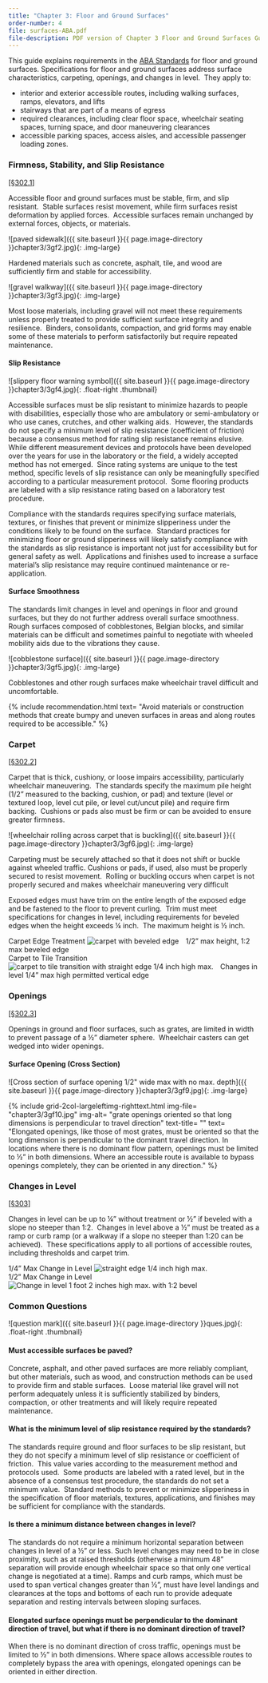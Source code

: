 ```yaml
---
title: "Chapter 3: Floor and Ground Surfaces"
order-number: 4
file: surfaces-ABA.pdf
file-description: PDF version of Chapter 3 Floor and Ground Surfaces Guide
---
```

This guide explains requirements in the [ABA Standards](/guidelines-and-standards/buildings-and-sites/about-the-aba-standards/aba-standards) for floor and ground surfaces. Specifications for floor and ground surfaces address surface characteristics, carpeting, openings, and changes in level.  They apply to:

-   interior and exterior accessible routes, including walking surfaces, ramps, elevators, and lifts
-   stairways that are part of a means of egress
-   required clearances, including clear floor space, wheelchair seating spaces, turning space, and door maneuvering clearances
-   accessible parking spaces, access aisles, and accessible passenger loading zones.

### Firmness, Stability, and Slip Resistance

[[§302.1](/guidelines-and-standards/buildings-and-sites/about-the-aba-standards/aba-standards/chapter-3-building-blocks#302%20Floor%20or%20Ground%20Surfaces)]

Accessible floor and ground surfaces must be stable, firm, and slip resistant.  Stable surfaces resist movement, while firm surfaces resist deformation by applied forces.  Accessible surfaces remain unchanged by external forces, objects, or materials.

![paved sidewalk]({{ site.baseurl }}{{ page.image-directory }}chapter3/3gf2.jpg){: .img-large}

<div class="img-large-caption">Hardened materials such as concrete, asphalt, tile, and wood are sufficiently firm and stable for accessibility.</div>

![gravel walkway]({{ site.baseurl }}{{ page.image-directory }}chapter3/3gf3.jpg){: .img-large}

<div class="img-large-caption">Most loose materials, including gravel will not meet these requirements unless properly treated to provide sufficient surface integrity and resilience.  Binders, consolidants, compaction, and grid forms may enable some of these materials to perform satisfactorily but require repeated maintenance.</div>

#### Slip Resistance

![slippery floor warning symbol]({{ site.baseurl }}{{ page.image-directory }}chapter3/3gf4.jpg){: .float-right .thumbnail}

Accessible surfaces must be slip resistant to minimize hazards to people with disabilities, especially those who are ambulatory or semi-ambulatory or who use canes, crutches, and other walking aids.  However, the standards do not specify a minimum level of slip resistance (coefficient of friction) because a consensus method for rating slip resistance remains elusive.  While different measurement devices and protocols have been developed over the years for use in the laboratory or the field, a widely accepted method has not emerged.  Since rating systems are unique to the test method, specific levels of slip resistance can only be meaningfully specified according to a particular measurement protocol.  Some flooring products are labeled with a slip resistance rating based on a laboratory test procedure.

Compliance with the standards requires specifying surface materials, textures, or finishes that prevent or minimize slipperiness under the conditions likely to be found on the surface.  Standard practices for minimizing floor or ground slipperiness will likely satisfy compliance with the standards as slip resistance is important not just for accessibility but for general safety as well.  Applications and finishes used to increase a surface material’s slip resistance may require continued maintenance or re-application. 

#### Surface Smoothness

The standards limit changes in level and openings in floor and ground surfaces, but they do not further address overall surface smoothness.  Rough surfaces composed of cobblestones, Belgian blocks, and similar materials can be difficult and sometimes painful to negotiate with wheeled mobility aids due to the vibrations they cause. 

![cobblestone surface]({{ site.baseurl }}{{ page.image-directory }}chapter3/3gf5.jpg){: .img-large}

<div class="img-large-caption">Cobblestones and other rough surfaces make wheelchair travel difficult and uncomfortable.</div>

{% include recommendation.html
text= "Avoid materials or construction methods that create bumpy and uneven surfaces in areas and along routes required to be accessible."
%}

### Carpet

[[§302.2](/guidelines-and-standards/buildings-and-sites/about-the-aba-standards/aba-standards/chapter-3-building-blocks#302%20Floor%20or%20Ground%20Surfaces)]

Carpet that is thick, cushiony, or loose impairs accessibility, particularly wheelchair maneuvering.  The standards specify the maximum pile height (1/2” measured to the backing, cushion, or pad) and texture (level or textured loop, level cut pile, or level cut/uncut pile) and require firm backing.  Cushions or pads also must be firm or can be avoided to ensure greater firmness. 

![wheelchair rolling across carpet that is buckling]({{ site.baseurl }}{{ page.image-directory }}chapter3/3gf6.jpg){: .img-large}

<div class="img-large-caption">Carpeting must be securely attached so that it does not shift or buckle against wheeled traffic. Cushions or pads, if used, also must be properly secured to resist movement.  Rolling or buckling occurs when carpet is not properly secured and makes wheelchair maneuvering very difficult</div>
  
Exposed edges must have trim on the entire length of the exposed edge and be fastened to the floor to prevent curling.  Trim must meet specifications for changes in level, including requirements for beveled edges when the height exceeds ¼ inch.  The maximum height is ½ inch. 

<div class="grid-container">
  <div class="grid-row">
    <div class="tablet:grid-col">
      <span class="grid-line bold">Carpet Edge Treatment</span>
      <img class="img-full" src="{{ site.baseurl }}{{ page.image-directory }}chapter3/3gf7.jpg" alt="carpet with beveled edge">
      <span class="grid-line text-italic" style="padding: 10px;">1/2” max height, 1:2 max beveled edge</span>
    </div>
    <div class="tablet:grid-col">
      <span class="grid-line bold">Carpet to Tile Transition</span>
      <img class="img-full" src="{{ site.baseurl }}{{ page.image-directory }}chapter3/3gf8.jpg" alt="carpet to tile transition with straight edge 1/4 inch high max.">
      <span class="grid-line text-italic" style="padding: 10px;">	Changes in level 1/4” max high permitted vertical edge</span>
    </div>
  </div>
</div>

### Openings

[[§302.3](/guidelines-and-standards/buildings-and-sites/about-the-aba-standards/aba-standards/chapter-3-building-blocks#302%20Floor%20or%20Ground%20Surfaces)]

Openings in ground and floor surfaces, such as grates, are limited in width to prevent passage of a ½” diameter sphere.  Wheelchair casters can get wedged into wider openings. 

#### Surface Opening (Cross Section)

![Cross section of surface opening 1/2" wide max with no max. depth]({{ site.baseurl }}{{ page.image-directory }}chapter3/3gf9.jpg){: .img-large}

{% include grid-2col-largeleftimg-righttext.html
img-file= "chapter3/3gf10.jpg"
img-alt= "grate openings oriented so that long dimensions is perpendicular to travel direction"
text-title= ""
text= "Elongated openings, like those of most grates, must be oriented so that the long dimension is perpendicular to the dominant travel direction.  In locations where there is no dominant flow pattern, openings must be limited to ½” in both dimensions.  Where an accessible route is available to bypass openings completely, they can be oriented in any direction."
%}

### Changes in Level

[[§303](/guidelines-and-standards/buildings-and-sites/about-the-aba-standards/aba-standards/chapter-3-building-blocks#303%20Changes%20in%20Level)]

Changes in level can be up to ¼” without treatment or ½” if beveled with a slope no steeper than 1:2.  Changes in level above a ½” must be treated as a ramp or curb ramp (or a walkway if a slope no steeper than 1:20 can be achieved).  These specifications apply to all portions of accessible routes, including thresholds and carpet trim.

<div class="grid-container">
  <div class="grid-row">
    <div class="tablet:grid-col">
      <span class="grid-line bold">1/4” Max Change in Level</span>
      <img class="img-full" src="{{ site.baseurl }}{{ page.image-directory }}chapter3/3gf11.jpg" alt="straight edge 1/4 inch high max.">
    </div>
    <div class="tablet:grid-col">
      <span class="grid-line bold">1/2” Max Change in Level</span>
      <img class="img-full" src="{{ site.baseurl }}{{ page.image-directory }}chapter3/3gf12.jpg" alt="Change in level 1 foot 2 inches high max. with 1:2 bevel">
    </div>
  </div>
</div>

### Common Questions

![question mark]({{ site.baseurl }}{{ page.image-directory }}ques.jpg){: .float-right .thumbnail}

#### Must accessible surfaces be paved?

Concrete, asphalt, and other paved surfaces are more reliably compliant, but other materials, such as wood, and construction methods can be used to provide firm and stable surfaces.  Loose material like gravel will not perform adequately unless it is sufficiently stabilized by binders, compaction, or other treatments and will likely require repeated maintenance.  

#### What is the minimum level of slip resistance required by the standards?

The standards require ground and floor surfaces to be slip resistant, but they do not specify a minimum level of slip resistance or coefficient of friction.  This value varies according to the measurement method and protocols used.  Some products are labeled with a rated level, but in the absence of a consensus test procedure, the standards do not set a minimum value.  Standard methods to prevent or minimize slipperiness in the specification of floor materials, textures, applications, and finishes may be sufficient for compliance with the standards. 

#### Is there a minimum distance between changes in level?

The standards do not require a minimum horizontal separation between changes in level of a ½” or less. Such level changes may need to be in close proximity, such as at raised thresholds (otherwise a minimum 48” separation will provide enough wheelchair space so that only one vertical change is negotiated at a time). Ramps and curb ramps, which must be used to span vertical changes greater than ½”, must have level landings and clearances at the tops and bottoms of each run to provide adequate separation and resting intervals between sloping surfaces. 

#### Elongated surface openings must be perpendicular to the dominant direction of travel, but what if there is no dominant direction of travel?

When there is no dominant direction of cross traffic, openings must be limited to ½” in both dimensions. Where space allows accessible routes to completely bypass the area with openings, elongated openings can be oriented in either direction.

